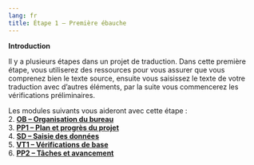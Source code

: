 ```yaml
---
lang: fr
title: Étape 1 – Première ébauche
---
```

**Introduction**

Il y a plusieurs étapes dans un projet de traduction. Dans cette première étape, vous utiliserez des ressources pour vous assurer que vous comprenez bien le texte source, ensuite vous saisissez le texte de votre traduction avec d’autres éléments, par la suite vous commencerez les vérifications préliminaires.

Les modules suivants vous aideront avec cette étape :  
2. [**OB – Organisation du bureau**](2.OD.md)  
3. [**PP1 – Plan et progrès du projet**](3.PP1.md)  
4. [**SD – Saisie des données**](4.KD.md)  
5. [**VT1 – Vérifications de base**](5.BC1.md)  
6. [**PP2 – Tâches et avancement**](6.PP2.md)
